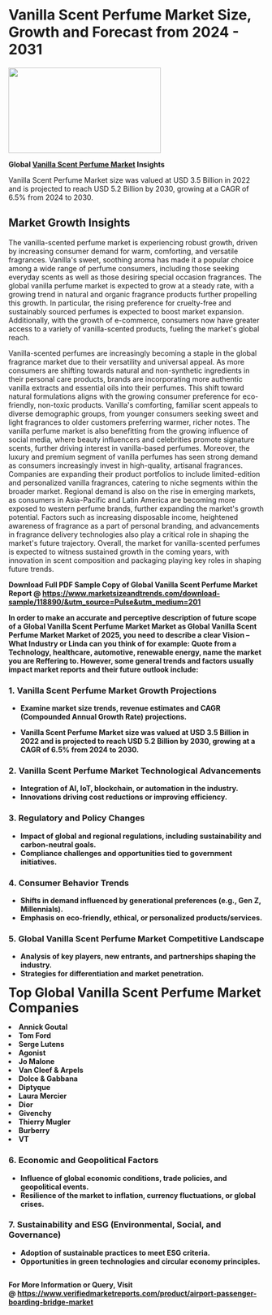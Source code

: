 <H1>Vanilla Scent Perfume Market Size, Growth and Forecast from 2024 - 2031</H1><img class="aligncenter size-medium wp-image-584254" src="https://thirdeyenews.in/wp-content/uploads/2024/09/Global-Market-Research-300x168.jpeg" alt="" width="300" height="168" /><p><strong>Global&nbsp;<a href="https://www.marketsizeandtrends.com/download-sample/118890/&amp;utm_source=Pulse&amp;utm_medium=201">Vanilla Scent Perfume Market</a> Insights</strong></p><p>Vanilla Scent Perfume Market size was valued at USD 3.5 Billion in 2022 and is projected to reach USD 5.2 Billion by 2030, growing at a CAGR of 6.5% from 2024 to 2030.</p><p><h2>Market Growth Insights</h2> <p>The vanilla-scented perfume market is experiencing robust growth, driven by increasing consumer demand for warm, comforting, and versatile fragrances. Vanilla's sweet, soothing aroma has made it a popular choice among a wide range of perfume consumers, including those seeking everyday scents as well as those desiring special occasion fragrances. The global vanilla perfume market is expected to grow at a steady rate, with a growing trend in natural and organic fragrance products further propelling this growth. In particular, the rising preference for cruelty-free and sustainably sourced perfumes is expected to boost market expansion. Additionally, with the growth of e-commerce, consumers now have greater access to a variety of vanilla-scented products, fueling the market's global reach.</p> <p><strong></strong></p> <p>Vanilla-scented perfumes are increasingly becoming a staple in the global fragrance market due to their versatility and universal appeal. As more consumers are shifting towards natural and non-synthetic ingredients in their personal care products, brands are incorporating more authentic vanilla extracts and essential oils into their perfumes. This shift toward natural formulations aligns with the growing consumer preference for eco-friendly, non-toxic products. Vanilla's comforting, familiar scent appeals to diverse demographic groups, from younger consumers seeking sweet and light fragrances to older customers preferring warmer, richer notes. The vanilla perfume market is also benefitting from the growing influence of social media, where beauty influencers and celebrities promote signature scents, further driving interest in vanilla-based perfumes. Moreover, the luxury and premium segment of vanilla perfumes has seen strong demand as consumers increasingly invest in high-quality, artisanal fragrances. Companies are expanding their product portfolios to include limited-edition and personalized vanilla fragrances, catering to niche segments within the broader market. Regional demand is also on the rise in emerging markets, as consumers in Asia-Pacific and Latin America are becoming more exposed to western perfume brands, further expanding the market's growth potential. Factors such as increasing disposable income, heightened awareness of fragrance as a part of personal branding, and advancements in fragrance delivery technologies also play a critical role in shaping the market's future trajectory. Overall, the market for vanilla-scented perfumes is expected to witness sustained growth in the coming years, with innovation in scent composition and packaging playing key roles in shaping future trends. <p><strong></p><p><span class=""><strong>Download Full PDF Sample Copy of Global Vanilla Scent Perfume Market Report</strong> @ <a href="https://www.marketsizeandtrends.com/download-sample/118890/&amp;utm_source=Pulse&amp;utm_medium=201" target="_blank">https://www.marketsizeandtrends.com/download-sample/118890/&amp;utm_source=Pulse&amp;utm_medium=201</a></span></p><p>In order to make an accurate and perceptive description of future scope of a Global&nbsp;Vanilla Scent Perfume Market Market as Global&nbsp;Vanilla Scent Perfume Market Market of 2025, you need to describe a clear Vision &ndash; What Industry or Linda can you think of for example: Quote from a Technology, healthcare, automotive, renewable energy, name the market you are Reffering to. However, some general trends and factors usually impact market reports and their future outlook include:</p><h3>1.&nbsp;<strong>Vanilla Scent Perfume Market Growth Projections</strong></h3><ul><li>Examine market size trends, revenue estimates and CAGR (Compounded Annual Growth Rate) projections.</li><li><p>Vanilla Scent Perfume Market size was valued at USD 3.5 Billion in 2022 and is projected to reach USD 5.2 Billion by 2030, growing at a CAGR of 6.5% from 2024 to 2030.</p></li></ul><h3>2.&nbsp;<strong>Vanilla Scent Perfume Market Technological Advancements</strong></h3><ul><li>Integration of AI, IoT, blockchain, or automation in the industry.</li><li>Innovations driving cost reductions or improving efficiency.</li></ul><h3>3.&nbsp;<strong>Regulatory and Policy Changes</strong></h3><ul><li>Impact of global and regional regulations, including sustainability and carbon-neutral goals.</li><li>Compliance challenges and opportunities tied to government initiatives.</li></ul><h3>4.&nbsp;<strong>Consumer Behavior Trends</strong></h3><ul><li>Shifts in demand influenced by generational preferences (e.g., Gen Z, Millennials).</li><li>Emphasis on eco-friendly, ethical, or personalized products/services.</li></ul><h3>5.&nbsp;<strong>Global Vanilla Scent Perfume Market Competitive Landscape</strong></h3><ul><li>Analysis of key players, new entrants, and partnerships shaping the industry.</li><li>Strategies for differentiation and market penetration.</li></ul><p data-pm-slice="1 1 []"><span style="color: inherit; font-family: inherit; font-size: 25px;">Top Global Vanilla Scent Perfume Market Companies</span></p><div class="" data-test-id=""><p><li>Annick Goutal</li><li> Tom Ford</li><li> Serge Lutens</li><li> Agonist</li><li> Jo Malone</li><li> Van Cleef & Arpels</li><li> Dolce & Gabbana</li><li> Diptyque</li><li> Laura Mercier</li><li> Dior</li><li> Givenchy</li><li> Thierry Mugler</li><li> Burberry</li><li> VT</li></p></div><h3>6.&nbsp;<strong>Economic and Geopolitical Factors</strong></h3><ul><li>Influence of global economic conditions, trade policies, and geopolitical events.</li><li>Resilience of the market to inflation, currency fluctuations, or global crises.</li></ul><h3>7.&nbsp;<strong>Sustainability and ESG (Environmental, Social, and Governance)</strong></h3><ul><li>Adoption of sustainable practices to meet ESG criteria.</li><li>Opportunities in green technologies and circular economy principles.</li></ul><h2><strong style="font-size: 14px;">For More Information or Query, Visit @&nbsp;</strong><a style="background-color: #ffffff; font-size: 14px;" href="https://www.marketsizeandtrends.com/report/vanilla-scent-perfume-market/" target="_blank">https://www.verifiedmarketreports.com/product/airport-passenger-boarding-bridge-market</a></h2>